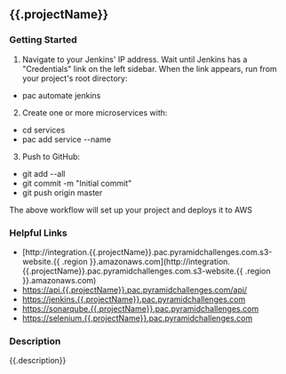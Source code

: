 ## {{.projectName}}

### Getting Started
1. Navigate to your Jenkins' IP address. Wait until Jenkins has a "Credentials" link on the left sidebar. When the link appears, run from your project's root directory:

* pac automate jenkins

2. Create one or more microservices with:

* cd services
* pac add service --name <service-name>

3. Push to GitHub:

* git add --all
* git commit -m "Initial commit"
* git push origin master

The above workflow will set up your project and deploys it to AWS

### Helpful Links
* [http://integration.{{.projectName}}.pac.pyramidchallenges.com.s3-website.{{ .region }}.amazonaws.com](http://integration.{{.projectName}}.pac.pyramidchallenges.com.s3-website.{{ .region }}.amazonaws.com)
* [https://api.{{.projectName}}.pac.pyramidchallenges.com/api/<service-name>](https://api.{{.projectName}}.pac.pyramidchallenges.com/api/<service-name>)
* [https://jenkins.{{.projectName}}.pac.pyramidchallenges.com](https://jenkins.{{.projectName}}.pac.pyramidchallenges.com)
* [https://sonarqube.{{.projectName}}.pac.pyramidchallenges.com](https://sonarqube.{{.projectName}}.pac.pyramidchallenges.com)
* [https://selenium.{{.projectName}}.pac.pyramidchallenges.com](https://selenium.{{.projectName}}.pac.pyramidchallenges.com)

### Description
{{.description}}
